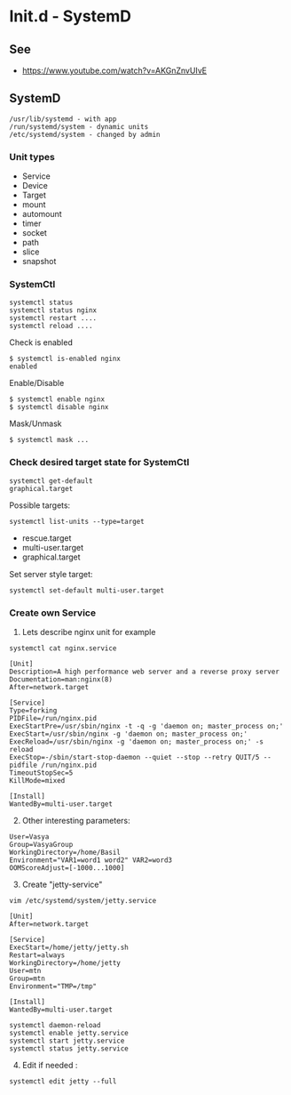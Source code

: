 # Init.d - SystemD

## See

* https://www.youtube.com/watch?v=AKGnZnvUIvE

## SystemD
```
/usr/lib/systemd - with app
/run/systemd/system - dynamic units
/etc/systemd/system - changed by admin
```

### Unit types

* Service
* Device
* Target
* mount
* automount
* timer
* socket
* path
* slice
* snapshot

### SystemCtl

```
systemctl status
systemctl status nginx
systemctl restart ....
systemctl reload ....
```

Check is enabled
```
$ systemctl is-enabled nginx
enabled
```
Enable/Disable
```
$ systemctl enable nginx
$ systemctl disable nginx
```
Mask/Unmask
```
$ systemctl mask ...
```

### Check desired target state for SystemCtl
```
systemctl get-default
graphical.target
```

Possible targets:
```
systemctl list-units --type=target
```

* rescue.target
* multi-user.target
* graphical.target

Set server style target:
```
systemctl set-default multi-user.target
```

### Create own Service

1) Lets describe nginx unit for example
```
systemctl cat nginx.service

[Unit]
Description=A high performance web server and a reverse proxy server
Documentation=man:nginx(8)
After=network.target

[Service]
Type=forking
PIDFile=/run/nginx.pid
ExecStartPre=/usr/sbin/nginx -t -q -g 'daemon on; master_process on;'
ExecStart=/usr/sbin/nginx -g 'daemon on; master_process on;'
ExecReload=/usr/sbin/nginx -g 'daemon on; master_process on;' -s reload
ExecStop=-/sbin/start-stop-daemon --quiet --stop --retry QUIT/5 --pidfile /run/nginx.pid
TimeoutStopSec=5
KillMode=mixed

[Install]
WantedBy=multi-user.target
```

2) Other interesting parameters:
```
User=Vasya
Group=VasyaGroup
WorkingDirectory=/home/Basil
Environment="VAR1=word1 word2" VAR2=word3
OOMScoreAdjust=[-1000...1000]
```

3) Create "jetty-service"


```
vim /etc/systemd/system/jetty.service
```

```
[Unit]
After=network.target

[Service]
ExecStart=/home/jetty/jetty.sh
Restart=always
WorkingDirectory=/home/jetty
User=mtn
Group=mtn
Environment="TMP=/tmp"

[Install]
WantedBy=multi-user.target
```

```
systemctl daemon-reload
systemctl enable jetty.service
systemctl start jetty.service
systemctl status jetty.service
```

4) Edit if needed :
```
systemctl edit jetty --full
```
